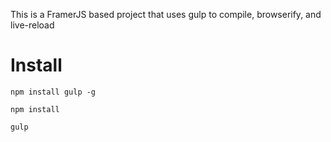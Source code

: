 This is a FramerJS based project that uses gulp to compile, browserify, and live-reload

# Install

`npm install gulp -g`

`npm install`

`gulp`
